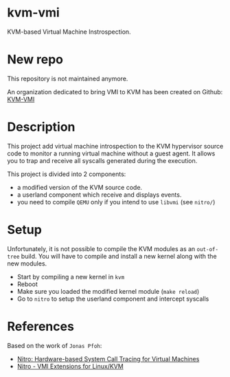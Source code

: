 # kvm-vmi

KVM-based Virtual Machine Instrospection.

# New repo

This repository is not maintained anymore.

An organization dedicated to bring VMI to KVM has been created on Github: [KVM-VMI](https://github.com/KVM-VMI/kvm-vmi)

# Description

This project add virtual machine introspection to the KVM hypervisor source code
to monitor a running virtual machine without a guest agent.
It allows you to trap and receive all syscalls generated during the execution.

This project is divided into 2 components:
- a modified version of the KVM source code.
- a userland component which receive and displays events.
- you need to compile `QEMU` only if you intend to use `libvmi` (see `nitro/`)

# Setup

Unfortunately, it is not possible to compile the KVM modules as an `out-of-tree`
build. You will have to compile and install a new kernel along with the new modules.

- Start by compiling a new kernel in `kvm`
- Reboot
- Make sure you loaded the modified kernel module (`make reload`)
- Go to `nitro` to setup the userland component and intercept syscalls


# References

Based on the work of `Jonas Pfoh`:
- [Nitro: Hardware-based System Call Tracing for Virtual Machines](https://www.sec.in.tum.de/assets/staff/pfoh/PfohSchneider2011a.pdf)
- [Nitro - VMI Extensions for Linux/KVM](http://nitro.pfoh.net/)
